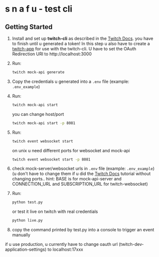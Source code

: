 # s n a f u  - test cli 

## Getting Started

1. Install and set up **twitch-cli** as described in the [Twitch Docs](https://dev.twitch.tv/docs/cli/).
you have to finish until u generated a token!
In this step u also have to create a [twitch-app](https://dev.twitch.tv/console/apps/create) for use with the twitch-cli. U have to set the OAuth Redirection URI to http://localhost:3000

2. Run:  
   ```sh
   twitch mock-api generate
   ```
3. Copy the credentials u generated into a `.env` file (example: `.env_example`)
4. Run:  
   ```sh
   twitch mock-api start
   ```
   you can change host/port 
   ```sh
   twitch mock-api start -p 8081
   ```

5. Run:  
   ```sh
   twitch event websocket start
   ```
   on unix u need different ports for websocket and mock-api
   ```sh
   twitch event websocket start -p 8081
   ```
6. check mock-server/websocket urls in `.env` file (example: `.env_example`) (u don't have to change them if u did the [Twitch Docs](https://dev.twitch.tv/docs/cli/) tutorial without changing ports.. hint: BASE is for mock-api-server and CONNECTION_URL and SUBSCRIPTION_URL for twitch-websocket)

7. Run:  
   ```sh
   python test.py
   ```
   or test it live on twitch with real credentials
   ```sh
   python live.py
   ```
8. copy the command printed by test.py into a console to trigger an event manually


if u use production, u currently have to change oauth url (twitch-dev-application-settings) to localhost:17xxx